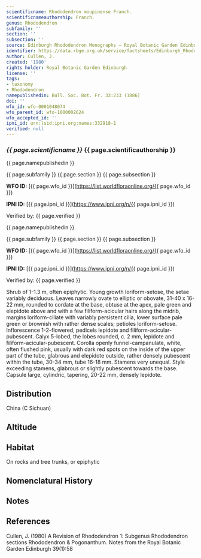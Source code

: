 ```yaml
---
scientificname: Rhododendron moupinense Franch.
scientificnameauthorship: Franch.
genus: Rhododendron
subfamily: ''
section: ''
subsection: ''
source: Edinburgh Rhododendron Monographs – Royal Botanic Garden Edinburgh
identifier: https://data.rbge.org.uk/service/factsheets/Edinburgh_Rhododendron_Monographs.xhtml
author: Cullen, J.
created: '1980'
rights holder: Royal Botanic Garden Edinburgh
license: ''
tags:
- taxonomy
- Rhododendron
namepublishedin: Bull. Soc. Bot. Fr. 33:233 (1886)
doi: ''
wfo_id: wfo-0001048074
wfo_parent_id: wfo-1000002624
wfo_accepted_id: ''
ipni_id: urn:lsid:ipni.org:names:332918-1
verified: null
---
```

### _{{ page.scientificname }}_ {{ page.scientificauthorship }}
 {{ page.namepublishedin }}

{{ page.subfamily }} {{ page.section }} {{ page.subsection }}

**WFO ID:** [{{ page.wfo_id }}](https://list.worldfloraonline.org/{{ page.wfo_id }})

**IPNI ID:** [{{ page.ipni_id }}](https://www.ipni.org/n/{{ page.ipni_id }})

Verified by: {{ page.verified }}

 {{ page.namepublishedin }}

{{ page.subfamily }} {{ page.section }} {{ page.subsection }}

**WFO ID:** [{{ page.wfo_id }}](https://list.worldfloraonline.org/{{ page.wfo_id }})

**IPNI ID:** [{{ page.ipni_id }}](https://www.ipni.org/n/{{ page.ipni_id }})

Verified by: {{ page.verified }}



Shrub of 1-1.3 m, often epiphytic. Young growth loriform-setose, the setae variably deciduous. Leaves narrowly ovate to elliptic or obovate, 31-40 x 16-22 mm, rounded to cordate at the base, obtuse at the apex, pale green and elepidote above and with a few filiform-acicular hairs along the midrib, margins loriform-ciliate with variably persistent cilia, lower surface pale green or brownish with rather dense scales; petioles loriform-setose. Inflorescence 1-2-flowered, pedicels lepidote and filiform-acicular-pubescent. Calyx 5-lobed, the lobes rounded, c. 2 mm, lepidote and filiform-acicular-pubescent. Corolla openly funnel-campanulate, white, often flushed pink, usually with dark red spots on the inside of the upper part of the tube, glabrous and elepidote outside, rather densely pubescent within the tube, 30-34 mm, tube 16-18 mm. Stamens very unequal. Style exceeding stamens, glabrous or slightly pubescent towards the base. Capsule large, cylindric, tapering, 20-22 mm, densely lepidote.

## Distribution
China (C Sichuan)

## Altitude


## Habitat
On rocks and tree trunks, or epiphytic

## Nomenclatural History

                       
## Notes


## References

Cullen, J. (1980) A Revision of Rhododendron 1: Subgenus Rhododendron sections Rhododendron & Pogonanthum. Notes from the Royal Botanic Garden Edinburgh 39(1):58
